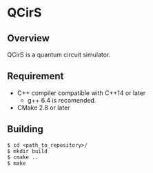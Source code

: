 # QCirS
## Overview
QCirS is a quantum circuit simulator.
## Requirement
- C++ compiler compatible with C++14 or later
  - g++ 6.4 is recomended.
- CMake 2.8 or later
## Building
```
$ cd <path_to_repository>/
$ mkdir build
$ cmake ..
$ make
```
